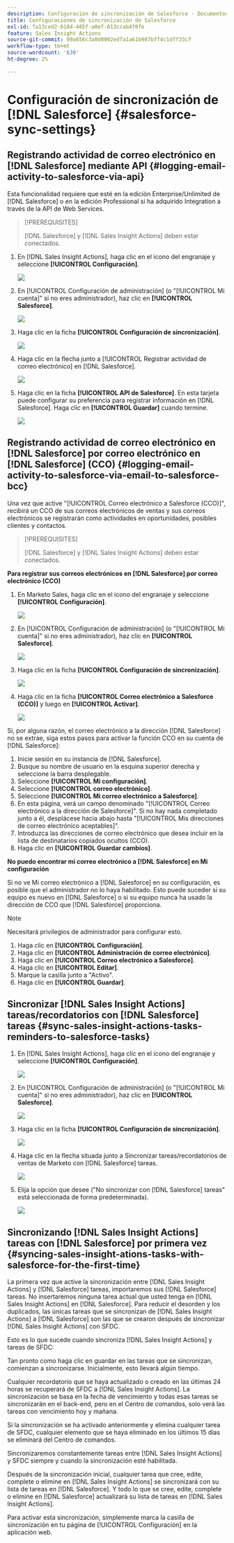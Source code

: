 ```yaml
---
description: Configuración de sincronización de Salesforce - Documentos de Marketo - Documentación del producto
title: Configuraciones de sincronización de Salesforce
exl-id: fa13ced2-6184-485f-a0ef-813ccab4f0fe
feature: Sales Insight Actions
source-git-commit: 09a656c3a0d0002edfa1a61b987bff4c1dff33cf
workflow-type: tm+mt
source-wordcount: '639'
ht-degree: 2%

---
```


# Configuración de sincronización de [!DNL Salesforce] {#salesforce-sync-settings}

## Registrando actividad de correo electrónico en [!DNL Salesforce] mediante API {#logging-email-activity-to-salesforce-via-api}

Esta funcionalidad requiere que esté en la edición Enterprise/Unlimited de [!DNL Salesforce] o en la edición Professional si ha adquirido Integration a través de la API de Web Services.

>[!PREREQUISITES]
>
>[!DNL Salesforce] y [!DNL Sales Insight Actions] deben estar conectados.

1. En [!DNL Sales Insight Actions], haga clic en el icono del engranaje y seleccione **[!UICONTROL Configuración]**.

   ![](assets/salesforce-sync-settings-1.png)

1. En [!UICONTROL Configuración de administración] (o &quot;[!UICONTROL Mi cuenta]&quot; si no eres administrador), haz clic en **[!UICONTROL Salesforce]**.

   ![](assets/salesforce-sync-settings-2.png)

1. Haga clic en la ficha **[!UICONTROL Configuración de sincronización]**.

   ![](assets/salesforce-sync-settings-3.png)

1. Haga clic en la flecha junto a [!UICONTROL Registrar actividad de correo electrónico] en [!DNL Salesforce].

   ![](assets/salesforce-sync-settings-4.png)

1. Haga clic en la ficha **[!UICONTROL API de Salesforce]**. En esta tarjeta puede configurar su preferencia para registrar información en [!DNL Salesforce]. Haga clic en **[!UICONTROL Guardar]** cuando termine.

   ![](assets/salesforce-sync-settings-5.png)

## Registrando actividad de correo electrónico en [!DNL Salesforce] por correo electrónico en [!DNL Salesforce] (CCO) {#logging-email-activity-to-salesforce-via-email-to-salesforce-bcc}

Una vez que active &quot;[!UICONTROL Correo electrónico a Salesforce (CCO)]&quot;, recibirá un CCO de sus correos electrónicos de ventas y sus correos electrónicos se registrarán como actividades en oportunidades, posibles clientes y contactos.

>[!PREREQUISITES]
>
>[!DNL Salesforce] y [!DNL Sales Insight Actions] deben estar conectados.

**Para registrar sus correos electrónicos en [!DNL Salesforce] por correo electrónico (CCO)**

1. En Marketo Sales, haga clic en el icono del engranaje y seleccione **[!UICONTROL Configuración]**.

   ![](assets/salesforce-sync-settings-6.png)

1. En [!UICONTROL Configuración de administración] (o &quot;[!UICONTROL Mi cuenta]&quot; si no eres administrador), haz clic en **[!UICONTROL Salesforce]**.

   ![](assets/salesforce-sync-settings-7.png)

1. Haga clic en la ficha **[!UICONTROL Configuración de sincronización]**.

   ![](assets/salesforce-sync-settings-8.png)

1. Haga clic en la ficha **[!UICONTROL Correo electrónico a Salesforce (CCO)]** y luego en **[!UICONTROL Activar]**.

   ![](assets/salesforce-sync-settings-9.png)

Si, por alguna razón, el correo electrónico a la dirección [!DNL Salesforce] no se extrae, siga estos pasos para activar la función CCO en su cuenta de [!DNL Salesforce]:

1. Inicie sesión en su instancia de [!DNL Salesforce].
1. Busque su nombre de usuario en la esquina superior derecha y seleccione la barra desplegable.
1. Seleccione **[!UICONTROL Mi configuración]**.
1. Seleccione **[!UICONTROL correo electrónico]**.
1. Seleccione **[!UICONTROL Mi correo electrónico a Salesforce]**.
1. En esta página, verá un campo denominado &quot;[!UICONTROL Correo electrónico a la dirección de Salesforce]&quot;. Si no hay nada completado junto a él, desplácese hacia abajo hasta &quot;[!UICONTROL Mis direcciones de correo electrónico aceptables]&quot;.
1. Introduzca las direcciones de correo electrónico que desea incluir en la lista de destinatarios copiados ocultos (CCO).
1. Haga clic en **[!UICONTROL Guardar cambios]**.

**No puedo encontrar mi correo electrónico a [!DNL Salesforce] en Mi configuración**

Si no ve Mi correo electrónico a [!DNL Salesforce] en su configuración, es posible que el administrador no lo haya habilitado. Esto puede suceder si su equipo es nuevo en [!DNL Salesforce] o si su equipo nunca ha usado la dirección de CCO que [!DNL Salesforce] proporciona.

>[!NOTE]
>
>Necesitará privilegios de administrador para configurar esto.

1. Haga clic en **[!UICONTROL Configuración]**.
1. Haga clic en **[!UICONTROL Administración de correo electrónico]**.
1. Haga clic en **[!UICONTROL Correo electrónico a Salesforce]**.
1. Haga clic en **[!UICONTROL Editar]**.
1. Marque la casilla junto a &quot;Activo&quot;.
1. Haga clic en **[!UICONTROL Guardar]**.

## Sincronizar [!DNL Sales Insight Actions] tareas/recordatorios con [!DNL Salesforce] tareas {#sync-sales-insight-actions-tasks-reminders-to-salesforce-tasks}

1. En [!DNL Sales Insight Actions], haga clic en el icono del engranaje y seleccione **[!UICONTROL Configuración]**.

   ![](assets/salesforce-sync-settings-10.png)

1. En [!UICONTROL Configuración de administración] (o &quot;[!UICONTROL Mi cuenta]&quot; si no eres administrador), haz clic en **[!UICONTROL Salesforce]**.

   ![](assets/salesforce-sync-settings-11.png)

1. Haga clic en la ficha **[!UICONTROL Configuración de sincronización]**.

   ![](assets/salesforce-sync-settings-12.png)

1. Haga clic en la flecha situada junto a Sincronizar tareas/recordatorios de ventas de Marketo con [!DNL Salesforce] tareas.

   ![](assets/salesforce-sync-settings-13.png)

1. Elija la opción que desee (&quot;No sincronizar con [!DNL Salesforce] tareas&quot; está seleccionada de forma predeterminada).

   ![](assets/salesforce-sync-settings-14.png)

## Sincronizando [!DNL Sales Insight Actions] tareas con [!DNL Salesforce] por primera vez {#syncing-sales-insight-ations-tasks-with-salesforce-for-the-first-time}

La primera vez que active la sincronización entre [!DNL Sales Insight Actions] y [!DNL Salesforce] tareas, importaremos sus [!DNL Salesforce] tareas. No insertaremos ninguna tarea actual que usted tenga en [!DNL Sales Insight Actions] en [!DNL Salesforce]. Para reducir el desorden y los duplicados, las únicas tareas que se sincronizan de [!DNL Sales Insight Actions] a [!DNL Salesforce] son las que se crearon después de sincronizar [!DNL Sales Insight Actions] con SFDC.

Esto es lo que sucede cuando sincroniza [!DNL Sales Insight Actions] y tareas de SFDC:

Tan pronto como haga clic en guardar en las tareas que se sincronizan, comienzan a sincronizarse. Inicialmente, esto llevará algún tiempo.

Cualquier recordatorio que se haya actualizado o creado en las últimas 24 horas se recuperará de SFDC a [!DNL Sales Insight Actions]. La sincronización se basa en la fecha de vencimiento y todas esas tareas se sincronizarán en el back-end, pero en el Centro de comandos, solo verá las tareas con vencimiento hoy y mañana.

Si la sincronización se ha activado anteriormente y elimina cualquier tarea de SFDC, cualquier elemento que se haya eliminado en los últimos 15 días se eliminará del Centro de comandos.

Sincronizaremos constantemente tareas entre [!DNL Sales Insight Actions] y SFDC siempre y cuando la sincronización esté habilitada.

Después de la sincronización inicial, cualquier tarea que cree, edite, complete o elimine en [!DNL Sales Insight Actions] se sincronizará con su lista de tareas en [!DNL Salesforce]. Y todo lo que se cree, edite, complete o elimine en [!DNL Salesforce] actualizará su lista de tareas en [!DNL Sales Insight Actions].

Para activar esta sincronización, simplemente marca la casilla de sincronización en tu página de [!UICONTROL Configuración] en la aplicación web.
